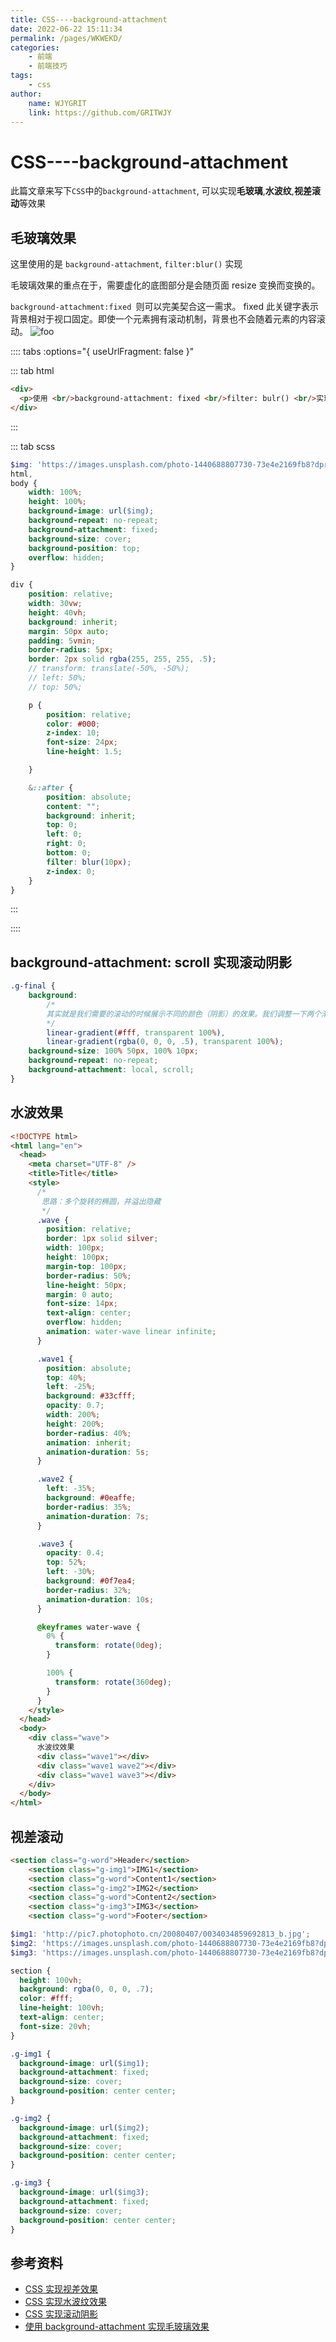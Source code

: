 ```yaml
---
title: CSS----background-attachment  
date: 2022-06-22 15:11:34  
permalink: /pages/WKWEKD/  
categories:
    - 前端
    - 前端技巧
tags:
    - css
author:  
    name: WJYGRIT   
    link: https://github.com/GRITWJY  
---
```


# CSS----background-attachment

此篇文章来写下`CSS`中的`background-attachment`, 可以实现**毛玻璃**,**水波纹**,**视差滚动**等效果

## 毛玻璃效果
这里使用的是 `background-attachment`, `filter:blur()` 实现

毛玻璃效果的重点在于，需要虚化的底图部分是会随页面 resize 变换而变换的。

`background-attachment:fixed `则可以完美契合这一需求。 fixed 此关键字表示背景相对于视口固定。即使一个元素拥有滚动机制，背景也不会随着元素的内容滚动。
<img :src="$withBase('/WKWEKD/img.png')" alt="foo"/>

:::: tabs :options="{ useUrlFragment: false }"

::: tab html
```html
<div>
  <p>使用 <br/>background-attachment: fixed <br/>filter: bulr() <br/>实现毛玻璃效果</p>
</div>
```
:::

::: tab scss
```scss
$img: 'https://images.unsplash.com/photo-1440688807730-73e4e2169fb8?dpr=1&auto=format&fit=crop&w=1500&h=1001&q=80&cs=tinysrgb&crop=';
html,
body {
    width: 100%;
    height: 100%;
    background-image: url($img);
    background-repeat: no-repeat;
    background-attachment: fixed;
    background-size: cover;
    background-position: top;
    overflow: hidden;
}

div {
    position: relative;
    width: 30vw;
    height: 40vh;
    background: inherit;
    margin: 50px auto;
    padding: 5vmin;
    border-radius: 5px;
    border: 2px solid rgba(255, 255, 255, .5);
    // transform: translate(-50%, -50%);
    // left: 50%;
    // top: 50%;

    p {
        position: relative;
        color: #000;
        z-index: 10;
        font-size: 24px;
        line-height: 1.5;

    }

    &::after {
        position: absolute;
        content: "";
        background: inherit;
        top: 0;
        left: 0;
        right: 0;
        bottom: 0;
        filter: blur(10px);
        z-index: 0;
    }
}

```
:::

::::


## background-attachment: scroll 实现滚动阴影
```css
.g-final {
    background: 
        /*
        其实就是我们需要的滚动的时候展示不同的颜色（阴影）的效果。我们调整一下两个渐变的颜色，遮罩层（background-attachment: local）为白色，再把固定不动的阴影层（background-attachment: scroll），利用径向渐变模拟为我们想要的阴影颜色。
        */
        linear-gradient(#fff, transparent 100%),
        linear-gradient(rgba(0, 0, 0, .5), transparent 100%);
    background-size: 100% 50px, 100% 10px;
    background-repeat: no-repeat;
    background-attachment: local, scroll;
}
```

## 水波效果

```html
<!DOCTYPE html>
<html lang="en">
  <head>
    <meta charset="UTF-8" />
    <title>Title</title>
    <style>
      /*
       思路：多个旋转的椭圆，并溢出隐藏
       */
      .wave {
        position: relative;
        border: 1px solid silver;
        width: 100px;
        height: 100px;
        margin-top: 100px;
        border-radius: 50%;
        line-height: 50px;
        margin: 0 auto;
        font-size: 14px;
        text-align: center;
        overflow: hidden;
        animation: water-wave linear infinite;
      }

      .wave1 {
        position: absolute;
        top: 40%;
        left: -25%;
        background: #33cfff;
        opacity: 0.7;
        width: 200%;
        height: 200%;
        border-radius: 40%;
        animation: inherit;
        animation-duration: 5s;
      }

      .wave2 {
        left: -35%;
        background: #0eaffe;
        border-radius: 35%;
        animation-duration: 7s;
      }

      .wave3 {
        opacity: 0.4;
        top: 52%;
        left: -30%;
        background: #0f7ea4;
        border-radius: 32%;
        animation-duration: 10s;
      }

      @keyframes water-wave {
        0% {
          transform: rotate(0deg);
        }

        100% {
          transform: rotate(360deg);
        }
      }
    </style>
  </head>
  <body>
    <div class="wave">
      水波纹效果
      <div class="wave1"></div>
      <div class="wave1 wave2"></div>
      <div class="wave1 wave3"></div>
    </div>
  </body>
</html>

```

## 视差滚动

```html
<section class="g-word">Header</section>
    <section class="g-img1">IMG1</section>
    <section class="g-word">Content1</section>
    <section class="g-img2">IMG2</section>
    <section class="g-word">Content2</section>
    <section class="g-img3">IMG3</section>
    <section class="g-word">Footer</section>
```

```scss
$img1: 'http://pic7.photophoto.cn/20080407/0034034859692813_b.jpg';
$img2: 'https://images.unsplash.com/photo-1440688807730-73e4e2169fb8?dpr=1&auto=format&fit=crop&w=1500&h=1001&q=80&cs=tinysrgb&crop=';
$img3: 'https://images.unsplash.com/photo-1440688807730-73e4e2169fb8?dpr=1&auto=format&fit=crop&w=1500&h=1001&q=80&cs=tinysrgb&crop=';

section {
  height: 100vh;
  background: rgba(0, 0, 0, .7);
  color: #fff;
  line-height: 100vh;
  text-align: center;
  font-size: 20vh;
}

.g-img1 {
  background-image: url($img1);
  background-attachment: fixed;
  background-size: cover;
  background-position: center center;
}

.g-img2 {
  background-image: url($img2);
  background-attachment: fixed;
  background-size: cover;
  background-position: center center;
}

.g-img3 {
  background-image: url($img3);
  background-attachment: fixed;
  background-size: cover;
  background-position: center center;
}

```


## 参考资料

- [CSS 实现视差效果](https://github.com/chokcoco/iCSS/issues/37)
- [CSS 实现水波纹效果](https://www.oxxostudio.tw/articles/201407/css-water-wave.html)
- [CSS 实现滚动阴影](https://juejin.cn/post/6913725602428600334)
- [使用 background-attachment 实现毛玻璃效果](https://csscoco.com/inspiration/#/./background/bg-attachment-frosted-glass?id=%e4%bd%bf%e7%94%a8-background-attachment-%e5%ae%9e%e7%8e%b0%e6%af%9b%e7%8e%bb%e7%92%83%e6%95%88%e6%9e%9c)
